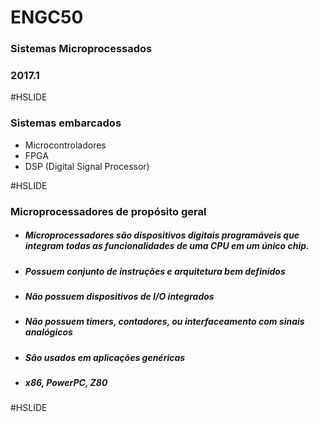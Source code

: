 
# ENGC50

### Sistemas Microprocessados

### 2017.1

#HSLIDE

### Sistemas embarcados

<!--- Microprocessadores de propósito geral-->
- Microcontroladores
- FPGA
- DSP (Digital Signal Processor)

#HSLIDE

### Microprocessadores de propósito geral

- ##### Microprocessadores são dispositivos digitais programáveis que integram todas as funcionalidades de uma CPU em um único chip.
- ##### Possuem conjunto de instruções e arquitetura bem definidos
- ##### Não possuem dispositivos de I/O integrados
- ##### Não possuem timers, contadores, ou interfaceamento com sinais analógicos
- ##### São usados em aplicações genéricas
- ##### x86, PowerPC, Z80

#HSLIDE

